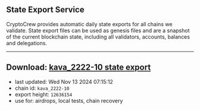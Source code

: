 ## State Export Service
CryptoCrew provides automatic daily state exports for all chains we validate. State export files can be used as genesis files and are a snapshot of the current blockchain state, including all validators, accounts, balances and delegations.

---
**Download: [kava_2222-10 state export](https://dl-eu2.ccvalidators.com/SERVICE/kava/kava_2222-10_export_12636154.json)**
---

- last updated: Wed Nov 13 2024 07:15:12
- chain id: `kava_2222-10`
- export height: `12636154`
- use for: airdrops, local tests, chain recovery

